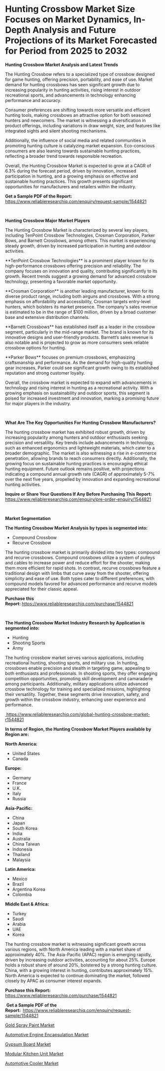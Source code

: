 <p><h1>Hunting Crossbow Market Size Focuses on Market Dynamics, In-Depth Analysis and Future Projections of its Market Forecasted for Period from 2025 to 2032</h1></p><p><strong>Hunting Crossbow Market Analysis and Latest Trends</strong></p>
<p><p>The Hunting Crossbow refers to a specialized type of crossbow designed for game hunting, offering precision, portability, and ease of use. Market demand for hunting crossbows has seen significant growth due to increasing popularity in hunting activities, rising interest in outdoor recreational sports, and advancements in technology enhancing performance and accuracy. </p><p>Consumer preferences are shifting towards more versatile and efficient hunting tools, making crossbows an attractive option for both seasoned hunters and newcomers. The market is witnessing a diversification in product offerings, including variations in draw weight, size, and features like integrated sights and silent shooting mechanisms.</p><p>Additionally, the influence of social media and related communities in promoting hunting culture is catalyzing market expansion. Eco-conscious consumers are also leaning towards sustainable hunting practices, reflecting a broader trend towards responsible recreation. </p><p>Overall, the Hunting Crossbow Market is expected to grow at a CAGR of 6.3% during the forecast period, driven by innovation, increased participation in hunting, and a growing emphasis on effective and sustainable hunting practices. This growth presents significant opportunities for manufacturers and retailers within the industry.</p></p>
<p><strong>Get a Sample PDF of the Report:&nbsp;</strong> <a href="https://www.reliableresearchiq.com/enquiry/request-sample/1544821?utm_campaign=1896&utm_medium=2&utm_source=Github&utm_content=ia&utm_term=06022025&utm_id=hunting-crossbow">https://www.reliableresearchiq.com/enquiry/request-sample/1544821</a></p>
<p>&nbsp;</p>
<p><strong>Hunting Crossbow Major Market Players</strong></p>
<p><p>The Hunting Crossbow Market is characterized by several key players, including TenPoint Crossbow Technologies, Crosman Corporation, Parker Bows, and Barnett Crossbows, among others. This market is experiencing steady growth, driven by increased participation in hunting and outdoor activities.</p><p>**TenPoint Crossbow Technologies** is a prominent player known for its high-performance crossbows offering precision and reliability. The company focuses on innovation and quality, contributing significantly to its growth. Recent trends suggest a growing demand for advanced crossbow technology, presenting a favorable market opportunity.</p><p>**Crosman Corporation** is another leading manufacturer, known for its diverse product range, including both airguns and crossbows. With a strong emphasis on affordability and accessibility, Crosman targets entry-level hunters, which bolsters its market presence. The company's sales revenue is estimated to be in the range of $100 million, driven by a broad customer base and extensive distribution channels.</p><p>**Barnett Crossbows** has established itself as a leader in the crossbow segment, particularly in the mid-range market. The brand is known for its innovative designs and user-friendly products. Barnett’s sales revenue is also notable and is projected to grow as more consumers seek reliable crossbow options for hunting.</p><p>**Parker Bows** focuses on premium crossbows, emphasizing craftsmanship and performance. As the demand for high-quality hunting gear increases, Parker could see significant growth owing to its established reputation and strong customer loyalty.</p><p>Overall, the crossbow market is expected to expand with advancements in technology and rising interest in hunting as a recreational activity. With a growing emphasis on sustainability and outdoor sports, this segment is poised for increased investment and innovation, marking a promising future for major players in the industry.</p></p>
<p>&nbsp;</p>
<p><strong>What Are The Key Opportunities For Hunting Crossbow Manufacturers?</strong></p>
<p><p>The hunting crossbow market has exhibited robust growth, driven by increasing popularity among hunters and outdoor enthusiasts seeking precision and versatility. Key trends include advancements in technology, such as enhanced ergonomics and lightweight materials, which cater to a broader demographic. The market is also witnessing a rise in e-commerce penetration, allowing brands to reach consumers directly. Additionally, the growing focus on sustainable hunting practices is encouraging ethical hunting equipment. Future outlook remains positive, with projections indicating a compound annual growth rate (CAGR) of approximately 5-7% over the next five years, propelled by innovation and expanding recreational hunting activities.</p></p>
<p><strong>Inquire or Share Your Questions If Any Before Purchasing This Report:</strong> <a href="https://www.reliableresearchiq.com/enquiry/pre-order-enquiry/1544821?utm_campaign=1896&utm_medium=2&utm_source=Github&utm_content=ia&utm_term=06022025&utm_id=hunting-crossbow">https://www.reliableresearchiq.com/enquiry/pre-order-enquiry/1544821</a></p>
<p>&nbsp;</p>
<p><strong>Market Segmentation</strong></p>
<p><strong>The Hunting Crossbow Market Analysis by types is segmented into:</strong></p>
<p><ul><li>Compound Crossbow</li><li>Recurve Crossbow</li></ul></p>
<p><p>The hunting crossbow market is primarily divided into two types: compound and recurve crossbows. Compound crossbows utilize a system of pulleys and cables to increase power and reduce effort for the shooter, making them more efficient for rapid shots. In contrast, recurve crossbows feature a traditional design with limbs that curve away from the shooter, offering simplicity and ease of use. Both types cater to different preferences, with compound models favored for advanced performance and recurve models appreciated for their classic appeal.</p></p>
<p><strong>Purchase this Report:&nbsp;</strong><a href="https://www.reliableresearchiq.com/purchase/1544821?utm_campaign=1896&utm_medium=2&utm_source=Github&utm_content=ia&utm_term=06022025&utm_id=hunting-crossbow">https://www.reliableresearchiq.com/purchase/1544821</a></p>
<p>&nbsp;</p>
<p><strong>The Hunting Crossbow Market Industry Research by Application is segmented into:</strong></p>
<p><ul><li>Hunting</li><li>Shooting Sports</li><li>Army</li></ul></p>
<p><p>The hunting crossbow market serves various applications, including recreational hunting, shooting sports, and military use. In hunting, crossbows enable precision and stealth in targeting game, appealing to both enthusiasts and professionals. In shooting sports, they offer engaging competition opportunities, promoting skill development and camaraderie among participants. Additionally, military applications utilize advanced crossbow technology for training and specialized missions, highlighting their versatility. Together, these segments drive innovation, safety, and growth within the crossbow industry, enhancing user experience and performance.</p></p>
<p><a href="https://www.reliableresearchiq.com/global-hunting-crossbow-market-r1544821?utm_campaign=1896&utm_medium=2&utm_source=Github&utm_content=ia&utm_term=06022025&utm_id=hunting-crossbow">&nbsp;https://www.reliableresearchiq.com/global-hunting-crossbow-market-r1544821</a></p>
<p><strong>In terms of Region, the Hunting Crossbow Market Players available by Region are:</strong></p>
<p>
    <p> <strong> North America: </strong>
        <ul>
            <li>United States</li>
            <li>Canada</li>
        </ul>
        </p> 
    <p> <strong> Europe: </strong>
        <ul>
            <li>Germany</li>
            <li>France</li>
            <li>U.K.</li>
            <li>Italy</li>
            <li>Russia</li>
        </ul>
        </p> 
    <p> <strong> Asia-Pacific: </strong>
        <ul>
            <li>China</li>
            <li>Japan</li>
            <li>South Korea</li>
            <li>India</li>
            <li>Australia</li>
            <li>China Taiwan</li>
            <li>Indonesia</li>
            <li>Thailand</li>
            <li>Malaysia</li>
        </ul>
        </p> 
    <p> <strong> Latin America: </strong>
        <ul>
            <li>Mexico</li>
            <li>Brazil</li>
            <li>Argentina Korea</li>
            <li>Colombia</li>
        </ul>
        </p> 
    <p> <strong> Middle East & Africa: </strong>
        <ul>
            <li>Turkey</li>
            <li>Saudi</li>
            <li>Arabia</li>
            <li>UAE</li>
            <li>Korea</li>
        </ul>
    </p>
    </p>
<p><p>The hunting crossbow market is witnessing significant growth across various regions, with North America leading with a market share of approximately 40%. The Asia-Pacific (APAC) region is emerging rapidly, driven by increasing outdoor activities, accounting for about 25%. Europe holds a robust share of around 20%, bolstered by a strong hunting culture. China, with a growing interest in hunting, contributes approximately 15%. North America is expected to continue dominating the market, followed closely by APAC as consumer interest expands.</p></p>
<p><strong>Purchase this Report: </strong><a href="https://www.reliableresearchiq.com/purchase/1544821?utm_campaign=1896&utm_medium=2&utm_source=Github&utm_content=ia&utm_term=06022025&utm_id=hunting-crossbow">https://www.reliableresearchiq.com/purchase/1544821</a></p>
<p>&nbsp;<strong>Get a Sample PDF of the Report:&nbsp;&nbsp;</strong><a href="https://www.reliableresearchiq.com/enquiry/request-sample/1544821?utm_campaign=1896&utm_medium=2&utm_source=Github&utm_content=ia&utm_term=06022025&utm_id=hunting-crossbow">https://www.reliableresearchiq.com/enquiry/request-sample/1544821</a></p>
<p><strong></strong></p>
<p><p><a href="https://github.com/tszkintruca/Market-Research-Report-List-1/blob/main/gold-spray-paint-market.md?utm_campaign=1896&utm_medium=2&utm_source=Github&utm_content=ia&utm_term=06022025&utm_id=hunting-crossbow">Gold Spray Paint Market</a></p><p><a href="https://www.linkedin.com/pulse/automotive-engine-encapsulation-market-overview-expected-growth-kztjc?utm_campaign=1896&utm_medium=2&utm_source=Github&utm_content=ia&utm_term=06022025&utm_id=hunting-crossbow">Automotive Engine Encapsulation Market</a></p><p><a href="https://www.linkedin.com/pulse/comprehensive-overview-gypsum-board-market-projected-cagr-131-7xkwc?utm_campaign=1896&utm_medium=2&utm_source=Github&utm_content=ia&utm_term=06022025&utm_id=hunting-crossbow">Gypsum Board Market</a></p><p><a href="https://github.com/aidelndasse/Market-Research-Report-List-1/blob/main/modular-kitchen-unit-market.md?utm_campaign=1896&utm_medium=2&utm_source=Github&utm_content=ia&utm_term=06022025&utm_id=hunting-crossbow">Modular Kitchen Unit Market</a></p><p><a href="https://www.linkedin.com/pulse/examining-market-forces-influencing-automotive-cooler-size-growth-syywc?utm_campaign=1896&utm_medium=2&utm_source=Github&utm_content=ia&utm_term=06022025&utm_id=hunting-crossbow">Automotive Cooler Market</a></p></p>